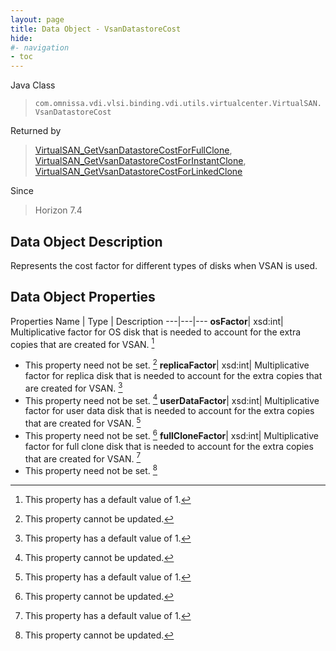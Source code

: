 ```yaml
---
layout: page
title: Data Object - VsanDatastoreCost
hide:
#- navigation
- toc
---
```






Java Class
> `com.omnissa.vdi.vlsi.binding.vdi.utils.virtualcenter.VirtualSAN.VsanDatastoreCost`

Returned by
> [VirtualSAN_GetVsanDatastoreCostForFullClone](vdi.utils.virtualcenter.VirtualSAN.md#getVsanDatastoreCostForFullClone), [VirtualSAN_GetVsanDatastoreCostForInstantClone](vdi.utils.virtualcenter.VirtualSAN.md#getVsanDatastoreCostForInstantClone), [VirtualSAN_GetVsanDatastoreCostForLinkedClone](vdi.utils.virtualcenter.VirtualSAN.md#getVsanDatastoreCostForLinkedClone)

Since
> Horizon 7.4


## Data Object Description

Represents the cost factor for different types of disks when VSAN is used.

## Data Object Properties
Properties
Name |  Type |  Description
---|---|---
**osFactor**|  xsd:int|  Multiplicative factor for OS disk that is needed to account for the extra copies that are created for VSAN. [^10]
*  This property need not be set. [^2]
**replicaFactor**|  xsd:int|  Multiplicative factor for replica disk that is needed to account for the extra copies that are created for VSAN. [^10]
*  This property need not be set. [^2]
**userDataFactor**|  xsd:int|  Multiplicative factor for user data disk that is needed to account for the extra copies that are created for VSAN. [^10]
*  This property need not be set. [^2]
**fullCloneFactor**|  xsd:int|  Multiplicative factor for full clone disk that is needed to account for the extra copies that are created for VSAN. [^10]
*  This property need not be set. [^2]


 


[^2]: This property cannot be updated.
[^10]: This property has a default value of 1.